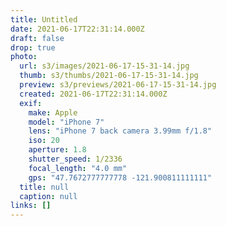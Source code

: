 ```yaml
---
title: Untitled
date: 2021-06-17T22:31:14.000Z
draft: false
drop: true
photo:
  url: s3/images/2021-06-17-15-31-14.jpg
  thumb: s3/thumbs/2021-06-17-15-31-14.jpg
  preview: s3/previews/2021-06-17-15-31-14.jpg
  created: 2021-06-17T22:31:14.000Z
  exif:
    make: Apple
    model: "iPhone 7"
    lens: "iPhone 7 back camera 3.99mm f/1.8"
    iso: 20
    aperture: 1.8
    shutter_speed: 1/2336
    focal_length: "4.0 mm"
    gps: "47.7672777777778 -121.900811111111"
  title: null
  caption: null
links: []
---
```

